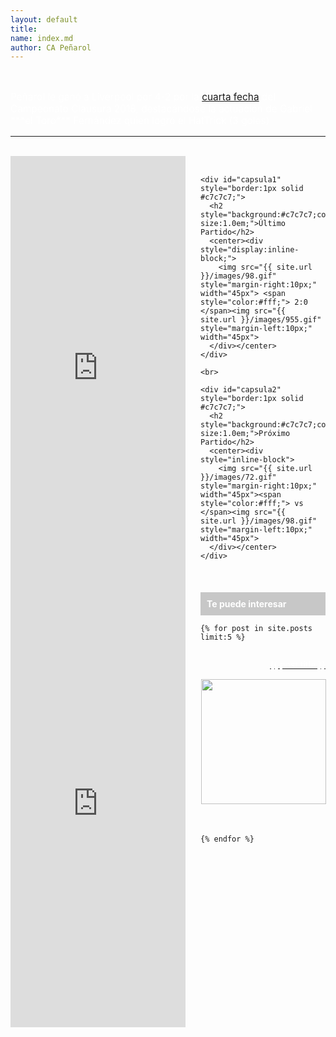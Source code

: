 ```yaml
---
layout: default
title:
name: index.md
author: CA Peñarol
---
```


<html>
<div class="content">
<br>
<style>
#actual a:hover {
		color: #a95401;
		font-weight: 900;
}
</style>

<div id="actual" style="color:#fff;font-size:1.1em;">
   <p>Peñarol le ganó a Liverpool por 4-2 por la <a href="{{ siute.url }}/futbol/uruguayo/clausura/...">cuarta fecha</a> del Campeonato Clausura 2018, destacándose la actuación de Gabriel ***el Toro*** Fernández quien logró el HatTrick (3 goles)</p>
</div>

<hr />

<br>

<div width="280px" style="display:inline-block;float:left;">
<iframe src="http://widgets.datafactory.la/es/uruguay/posiciones.html#championship=uruguay&appIdTrack=15023&show-descentTable=1&team=98&lang=es&show-positionsTable=1&show-PlayedGames=1&show-Goals=0&show-AgainstGoals=0&show-WinGames=0&show-TieGames=0&show-LostGames=0&show-Diff=1&show-DescentPlayedGames=1&show-DescentPoints=1&show-fixtureTable=1&show-nameDays=1&dateFormat=mmdd&show-goalsTable=1&show-GoalsColumnTeams=1&show-GoalsDetails=1&css-width=280&css-backgroundColor=%23f9f9ea&css-textColor=%23343434&css-desTxtColor=%23343434&css-lineColor=%23000000&css-desEquipoBgColor=%23000000&css-desEquipoTxtColor=%23f5c115&css-navBgColorSel=%23030303&css-navColorSel=%23FFFFFF&css-navBgColor=%236F7072&css-navColor=%23FFFFFF&css-titleFontFamily=%22Exo%22%2C%20sans-serif&css-titlePoints=15&css-titleWeight=1&css-titleItalic=0&css-tabsFontFamily=%22Lucida%20Sans%20Unicode%22%2C%22Lucida%20Grande%22%2Csans-serif&css-tabsPoints=11&css-tabsWeight=0&css-tabsItalic=0&css-mainFontFamily=Arial%2CHelvetica%2Csans-serif&css-mainPoints=11&css-mainWeight=1&css-mainItalic=0&css-height=697&css-tabsColor=%23FFFFFF&css-rowColor=%23BD0926&css-textRowColor=%23FFFFFF&css-borderColor=%23D1D3D4&css-golColor=%23BD0926&css-estadoColor=%23BD0926"  frameborder="0"  width="280"  height="697" style="display:inline-block"  ></iframe>

<br>

</div>

<style>
.entrada_al_costado {
	width: 200px;
	height: 300px;
	margin-left: 0px;
	margin-right: 0px;
	float: right;
}
</style>
<div class="entrada_al_costado" style="display:inline-block;float:right;">
  <br>

	<div id="capsula1" style="border:1px solid #c7c7c7;">  
	  <h2 style="background:#c7c7c7;color:#83711d;padding:10px;font-size:1.0em;">Último Partido</h2>
	  <center><div style="display:inline-block;">
	    <img src="{{ site.url }}/images/98.gif" style="margin-right:10px;" width="45px"> <span style="color:#fff;"> 2:0 </span><img src="{{ site.url }}/images/955.gif" style="margin-left:10px;" width="45px">
	  </div></center>
	</div>

	<br>

	<div id="capsula2" style="border:1px solid #c7c7c7;">
	  <h2 style="background:#c7c7c7;color:#ac8f07;padding:10px;font-size:1.0em;">Próximo Partido</h2>
	  <center><div style="inline-block">
	    <img src="{{ site.url }}/images/72.gif" style="margin-right:10px;" width="45px"><span style="color:#fff;"> vs </span><img src="{{ site.url }}/images/98.gif" style="margin-left:10px;" width="45px">
	  </div></center>
	</div>

<br>


  <h2 style="background:#c7c7c7;color:#fff;padding:10px;font-size:1.0em;">Te puede interesar</h2>




  <div class="lista">

  <tr>

    {% for post in site.posts limit:5 %}

  <td>
   <p class="titulares" width="200px" style="float:right;"><a
tabindex="-1" href="{{ post.url }}"><span style="color:#fff;">{{ post.title }}</span></a></p><br>
   <img src="{{ post.image1 }}" width="200px" style="border:1px solid #fff;"><br>
  </td>

  <br>

  <br>

    {% endfor %}

  </tr>

  </div>

</div>
<!-->

<br>

<iframe src="http://widgets.datafactory.la/es/sudamericana/posiciones.html#championship=sudamericana&show-descentTable=1&team=-1&lang=es&show-positionsTable=1&show-PlayedGames=1&show-Goals=0&show-AgainstGoals=0&show-WinGames=0&show-TieGames=0&show-LostGames=0&show-Diff=1&show-DescentPlayedGames=1&show-DescentPoints=1&show-fixtureTable=1&show-nameDays=1&dateFormat=mmdd&show-goalsTable=1&show-GoalsColumnTeams=1&show-GoalsDetails=1&css-width=280&css-backgroundColor=%23f9f9ea&css-textColor=%23343434&css-desTxtColor=%23343434&css-lineColor=%23000000&css-desEquipoBgColor=%23000000&css-desEquipoTxtColor=%23f5c115&css-navBgColorSel=%23030303&css-navColorSel=%23ffffff&css-navBgColor=%236F7072&css-navColor=%23FFFFFF&css-titleFontFamily=%22Exo%22%2C%20sans-serif&css-titlePoints=15&css-titleWeight=1&css-titleItalic=0&css-tabsFontFamily=%22Lucida%20Sans%20Unicode%22%2C%22Lucida%20Grande%22%2Csans-serif&css-tabsPoints=11&css-tabsWeight=0&css-tabsItalic=0&css-mainFontFamily=Arial%2CHelvetica%2Csans-serif&css-mainPoints=11&css-mainWeight=1&css-mainItalic=0&css-height=697&css-tabsColor=%23FFFFFF&css-rowColor=%23BD0926&css-textRowColor=%23FFFFFF&css-borderColor=%23D1D3D4&css-golColor=%23BD0926&css-estadoColor=%23BD0926"  frameborder="0"  width="280"  height="697"  ></iframe>

<br>

<br>

<br>

<br>

<br>

<br>

<br>

<br>

<br>

<br>


<!--
<h3>
  <center>
    <span style="color:#3c4449;font-weight:900;margin-bottom:20px;">Último partido: domingo 20 de mayo</span>
  </center>
</h3>

<br>

<center>
<h1 id="page" style="color:yellow;background:#3e3434;margin-left:-42px;font-weight:900;">Torneo Intermedio 2018</h1>
<h1 id="page" style="color:#3e3434;background:yellow;margin-left:-42px;font-weight:900;">PEÑAROL vs RIVER PLATE</h1>-->
<!--<img src="{{ site.url }}/images/g849.png" style="margin-left:-40px;margin-top:-20px;" width="600">

   <table>
     <thead>
       <td></td>
       <td></td>
       <td></td>
     </thead>
	<!-- <center><!--<img src="{{ site.url }}/images/copa-liber.png" style="margin-right:6px;" height="50px"></center>

     <br>

     <tbody>
       <tr>
         <td><img src="{{ site.url }}/images/98.gif" height="50px"></td>
         <td><span style="font-size:1.6em;font-weight:900;color:#7d7d7d;">6 - 0</span></td>
         <td><img src="{{ site.url }}/images/197.gif" height="50px"></td>
       </tr>
     </tbody>
   </table>
 </center>

<br>
<br>
<br>

<h3>
  <center>
    <span style="color:#3c4449;font-weight:900;margin-bottom:20px;">Próximo Partido: jueves 24 de mayo</span>
  </center>
</h3>

<br>

<center><h1 id="page" style="color:yellow;background:#3e3434;margin-left:-42px;font-weight:900;">Torneo Intermedio 2018</h1></center>
<center><h1 id="page" style="color:#3e3434;background:yellow;margin-left:-42px;font-weight:900;">BOSTON RIVER vs PEÑAROL</h1></center>-->
<!--<img src="{{ site.url }}/images/rect1622.png" style="margin-left:-40px;margin-top:-20px;" width="600">-->
<!--
<br>

<center>
   <img src="{{ site.url }}/images/98.gif" style="margin-right:10px;" height="50px">
<!--   <span style="margin-left:10px;margin-right:10px;font-size:1.6em;font-weight:900;color:#7d7d7d;"><!--vs</span>  -->
   <!--<img src="{{ site.url }}/images/copa-liber.png" style="margin-right:6px;" height="50px">-->
<!--   <img src="{{ site.url }}/images/957.gif" height="50px">
</center>

<br>
<br>
<br>

<center><h3 style="color:#3c4449;font-weight:900;margin-bottom:0px;border:1px solid #3c4449;">Grupo C - Copa Libertadores 2018</h3></center>

<br>

<h1>
<center>
  <table>
    <thead style="color:#fff;background:#3c4449;border:1px solid #3e3434;font-weight:900;">
      <td>No</td>
      <td><span style="float:left;margin-left:10px;">Equipo</span></td>
      <td style="float:left;margin-left:0px;">Pts</td>
      <td style="float:right;margin-left:30px;">Dif-Goles</td>
    </thead>
    <tbody style="color:#fff;background:#7d7d7d;">

 	<tr style="border:1px solid #3e3434;">

   		<td style="border:1px solid #3e3434;">1</td>
   		<td style="border:1px solid #3e3434;"><img src="{{ site.url }}/images/69.gif" height="24px" style="margin-left:;"><span style="margin-left:;"> Libertad</span></td>
   		<td style="border:1px solid #3e3434;"><span style="float:left;margin-left:8px;font-weight:900;">13</span></td>
   		<td style="border:1px solid #3e3434;"><span style="float:left;margin-left:-50px;">+6</span></td>
 	</tr>

 	<tr style="border:1px solid #3e3434;">
   		<td style="border:1px solid #3e3434;">2</td>
   		<td style="border:1px solid #3e3434;"><img src="{{ site.url}}/images/815.gif" height="24px" style="margin-left:;"><span style="margin-left:;"> Atl Tucumán</span></td>
   		<td style="border:1px solid #3e3434;"><span style="float:left;margin-left:8px;font-weight:900;">10</span></td>
   		<td style="border:1px solid #3e3434;"><span style="margin-left:-50px;">+1</span></td>
 	</tr>

 	<tr style="border:1px solid #3e3434;">
   		<td style="border:1px solid #3e3434;">3</td>
   		<td style="border:1px solid #3e3434;"><img src="{{ site.url }}/images/98.gif" height="24px" style="margin-left:;"><span style="margin-left:;"> Peñarol</span></td>
   		<td style="border:1px solid #3e3434;"><span style="float:left;margin-left:18px;font-weight:900;">9</span></td>
   		<td style="border:1px solid #3e3434;"><span style="margin-left:-50px;">+3</span></td>
 	</tr>

 	<tr style="border:1px solid #3e3434;">
   		<td style="border:1px solid #3e3434;">4</td>
   		<td style="border:1px solid #3e3434;"><img src="{{ site.url }}/images/74.gif" height="24px" style="margin-left:;"><span style="margin-left:;"> The Strongest</span></td>
   		<td style="border:1px solid #3e3434;"><span style="float:left;margin-left:18px;font-weight:900;">3</span></td>
   		<td style="border:1px solid #3e3434;"><span style="margin-left:-50px;">-10</span></td>
 	</tr>
    </tbody>
  </table>
</center>
</h1><center><h1 id="page" style="color:white;background:green;font-size:900;margin-left:-42px">Clasificados: Libertad y Atl Tucuman</h1></center>

<br>

<br>

<br>

<center><h3 style="color:#3c4449;font-weight:900;margin-bottom:0px;border:1px solid #3c4449;">Torneo Intermedio 2018 Grupo B</h3></center>

<br>

<h1>
<center>
  <table>
    <thead style="color:#fff;background:#3c4449;border:1px solid #3e3434;font-weight:900;">
      <td>No</td>
      <td><span style="float:left;margin-left:10px;">Equipo</span></td>
      <td style="float:left;margin-left:0px;">Pts</td>
      <td style="float:right;margin-left:30px;">Dif-Goles</td>
    </thead>
    <tbody style="color:#fff;background:#7d7d7d;">

 	<tr style="border:1px solid #3e3434;">

   		<td style="border:1px solid #3e3434;">1</td>
   		<td style="border:1px solid #3e3434;"><img src="{{ site.url }}/images/4043.gif" height="24px" style="margin-left:;"><span style="margin-left:;"> Torque</span></td>
   		<td style="border:1px solid #3e3434;"><span style="float:left;margin-left:8px;font-weight:900;">4</span></td>
   		<td style="border:1px solid #3e3434;"><span style="float:left;margin-left:-50px;">0</span></td>
 	</tr>

 	<tr style="border:1px solid #3e3434;">
   		<td style="border:1px solid #3e3434;">2</td>
   		<td style="border:1px solid #3e3434;"><img src="{{ site.url}}/images/197.gif" height="24px" style="margin-left:;"><span style="margin-left:;"> River Plate</span></td>
   		<td style="border:1px solid #3e3434;"><span style="float:left;margin-left:8px;font-weight:900;">4</span></td>
   		<td style="border:1px solid #3e3434;"><span style="margin-left:-60px;">-5</span></td>
 	</tr>

 	<tr style="border:1px solid #3e3434;">
   		<td style="border:1px solid #3e3434;">3</td>
   		<td style="border:1px solid #3e3434;"><img src="{{ site.url }}/images/98.gif" height="24px" style="margin-left:;"><span style="margin-left:;"> Peñarol</span></td>
   		<td style="border:1px solid #3e3434;"><span style="float:left;margin-left:8px;font-weight:900;">3</span></td>
   		<td style="border:1px solid #3e3434;"><span style="margin-left:-67px;">+5</span></td>
 	</tr>

 	<tr style="border:1px solid #3e3434;">
   		<td style="border:1px solid #3e3434;">4</td>
   		<td style="border:1px solid #3e3434;"><img src="{{ site.url }}/images/955.gif" height="24px" style="margin-left:;"><span style="margin-left:;"> Atenas</span></td>
   		<td style="border:1px solid #3e3434;"><span style="float:left;margin-left:8px;font-weight:900;">3</span></td>
   		<td style="border:1px solid #3e3434;"><span style="margin-left:-66px;">+1</span></td>
 	</tr>

	<tr style="border:1px solid #3e3434;">
   		<td style="border:1px solid #3e3434;">5</td>
   		<td style="border:1px solid #3e3434;"><img src="{{ site.url }}/images/957.gif" height="24px" style="margin-left:;"><span style="margin-left:;"> Boston River</span></td>
   		<td style="border:1px solid #3e3434;"><span style="float:left;margin-left:8px;font-weight:900;">3</span></td>
   		<td style="border:1px solid #3e3434;"><span style="margin-left:-65px;">+1</span></td>
 	</tr>

	<tr style="border:1px solid #3e3434;">
   		<td style="border:1px solid #3e3434;">6</td>
   		<td style="border:1px solid #3e3434;"><img src="{{ site.url }}/images/510.gif" height="24px" style="margin-left:;"><span style="margin-left:;"> Progreso</span></td>
   		<td style="border:1px solid #3e3434;"><span style="float:left;margin-left:8px;font-weight:900;">3</span></td>
   		<td style="border:1px solid #3e3434;"><span style="margin-left:-49px;">0</span></td>
 	</tr>

        <tr style="border:1px solid #3e3434;">
   		<td style="border:1px solid #3e3434;">6</td>
   		<td style="border:1px solid #3e3434;"><img src="{{ site.url }}/images/110.gif" height="24px" style="margin-left:;"><span style="margin-left:;"> Defensor Sporting</span></td>
   		<td style="border:1px solid #3e3434;"><span style="float:left;margin-left:8px;font-weight:900;">3</span></td>
   		<td style="border:1px solid #3e3434;"><span style="margin-left:-60px;">-2</span></td>
 	</tr>
    </tbody>
  </table>
</center>
</h1>

</html>-->
</div>
</html>
